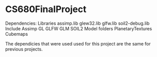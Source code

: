 ﻿# CS680FinalProject
Dependencies:
Libraries
  assimp.lib
  glew32.lib
  glfw.lib
  soil2-debug.lib
Include
  Assimp
  GL
  GLFW
  GLM
  SOIL2
Model folders
  PlanetaryTextures
  Cubemaps

The dependicies that were used used for this project are the same for previous projects.
